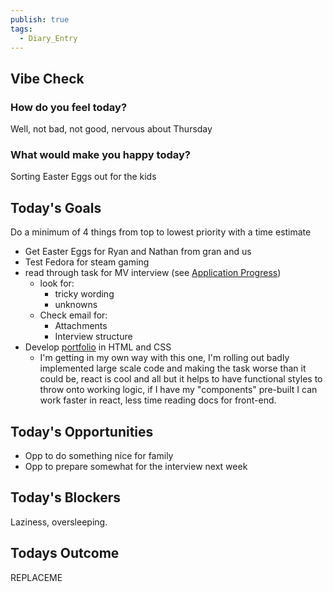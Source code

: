 ```yaml
---
publish: true
tags:
  - Diary_Entry
---
```


## Vibe Check

### How do you feel today?
Well, not bad, not good, nervous about Thursday

### What would make you happy today?
Sorting Easter Eggs out for the kids

## Today's Goals
Do a minimum of 4 things from top to lowest priority with a time estimate

- Get Easter Eggs for Ryan and Nathan from gran and us
- Test Fedora for steam gaming
- read through task for MV interview (see [Application Progress](../../../Job%20Seeking/Job%20Applications/Multiverse/Applied%20Roles/Tech%20Program%20Coach/Application%20Progress.md))
	- look for: 
		- tricky wording
		- unknowns
	- Check email for:
		- Attachments
		- Interview structure
- Develop [portfolio](../../../Development/Web/Professional%20Portfolio/index.md) in HTML and CSS
	- I'm getting in my own way with this one, I'm rolling out badly implemented large scale code and making the task worse than it could be, react is cool and all but it helps to have functional styles to throw onto working logic, if I have my "components" pre-built I can work faster in react, less time reading docs for front-end.

## Today's Opportunities
- Opp to do something nice for family
- Opp to prepare somewhat for the interview next week

## Today's Blockers
Laziness, oversleeping.

## Todays Outcome
REPLACEME